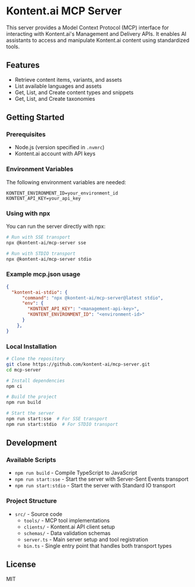 # Kontent.ai MCP Server

This server provides a Model Context Protocol (MCP) interface for interacting with Kontent.ai's Management and Delivery APIs. It enables AI assistants to access and manipulate Kontent.ai content using standardized tools.

## Features

- Retrieve content items, variants, and assets
- List available languages and assets
- Get, List, and Create content types and snippets
- Get, List, and Create taxonomies

## Getting Started

### Prerequisites

- Node.js (version specified in `.nvmrc`)
- Kontent.ai account with API keys

### Environment Variables

The following environment variables are needed:

```
KONTENT_ENVIRONMENT_ID=your_environment_id
KONTENT_API_KEY=your_api_key
```

### Using with npx

You can run the server directly with npx:

```bash
# Run with SSE transport
npx @kontent-ai/mcp-server sse

# Run with STDIO transport
npx @kontent-ai/mcp-server stdio
```

### Example mcp.json usage

```json
{
  "kontent-ai-stdio": {
      "command": "npx @kontent-ai/mcp-server@latest stdio",
      "env": {
        "KONTENT_API_KEY": "<management-api-key>",
        "KONTENT_ENVIRONMENT_ID": "<environment-id>"
      }
    },
}
```

### Local Installation

```bash
# Clone the repository
git clone https://github.com/kontent-ai/mcp-server.git
cd mcp-server

# Install dependencies
npm ci

# Build the project
npm run build

# Start the server
npm run start:sse  # For SSE transport
npm run start:stdio  # For STDIO transport
```

## Development

### Available Scripts

- `npm run build` - Compile TypeScript to JavaScript
- `npm run start:sse` - Start the server with Server-Sent Events transport
- `npm run start:stdio` - Start the server with Standard IO transport

### Project Structure

- `src/` - Source code
  - `tools/` - MCP tool implementations
  - `clients/` - Kontent.ai API client setup
  - `schemas/` - Data validation schemas
  - `server.ts` - Main server setup and tool registration
  - `bin.ts` - Single entry point that handles both transport types

## License

MIT 